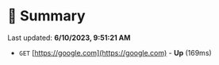 # 📖 Summary
Last updated: **6/10/2023, 9:51:21 AM**

- `GET` [https://google.com](https://google.com) - **Up** (169ms)
